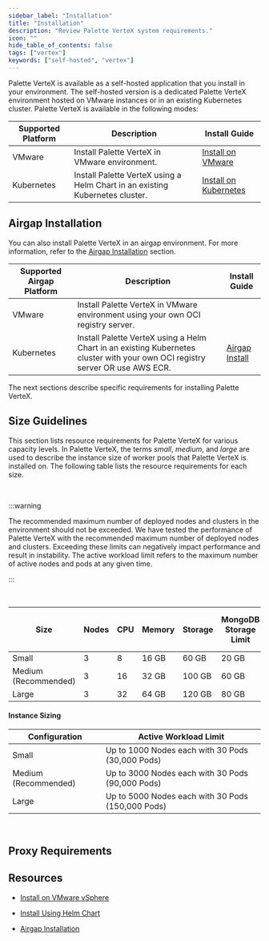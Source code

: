 ```yaml
---
sidebar_label: "Installation"
title: "Installation"
description: "Review Palette VerteX system requirements."
icon: ""
hide_table_of_contents: false
tags: ["vertex"]
keywords: ["self-hosted", "vertex"]
---
```


Palette VerteX is available as a self-hosted application that you install in your environment. The self-hosted version
is a dedicated Palette VerteX environment hosted on VMware instances or in an existing Kubernetes cluster. Palette
VerteX is available in the following modes:

| **Supported Platform** | **Description**                                                              | **Install Guide**                                           |
| ---------------------- | ---------------------------------------------------------------------------- | ----------------------------------------------------------- |
| VMware                 | Install Palette VerteX in VMware environment.                                | [Install on VMware](./install-on-vmware/install.md)         |
| Kubernetes             | Install Palette VerteX using a Helm Chart in an existing Kubernetes cluster. | [Install on Kubernetes](./install-on-kubernetes/install.md) |

## Airgap Installation

You can also install Palette VerteX in an airgap environment. For more information, refer to the
[Airgap Installation](airgap/airgap.md) section.

| **Supported Airgap Platform** | **Description**                                                                                                               | **Install Guide**                                                          |
| ----------------------------- | ----------------------------------------------------------------------------------------------------------------------------- | -------------------------------------------------------------------------- |
| VMware                        | Install Palette VerteX in VMware environment using your own OCI registry server.                                              |
| Kubernetes                    | Install Palette VerteX using a Helm Chart in an existing Kubernetes cluster with your own OCI registry server OR use AWS ECR. | [Airgap Install](./install-on-kubernetes/airgap-install/airgap-install.md) |

The next sections describe specific requirements for installing Palette VerteX.

## Size Guidelines

This section lists resource requirements for Palette VerteX for various capacity levels. In Palette VerteX, the terms
_small_, _medium_, and _large_ are used to describe the instance size of worker pools that Palette VerteX is installed
on. The following table lists the resource requirements for each size.

<br />

:::warning

The recommended maximum number of deployed nodes and clusters in the environment should not be exceeded. We have tested
the performance of Palette VerteX with the recommended maximum number of deployed nodes and clusters. Exceeding these
limits can negatively impact performance and result in instability. The active workload limit refers to the maximum
number of active nodes and pods at any given time.

:::

<br />

| **Size**             | **Nodes** | **CPU** | **Memory** | **Storage** | **MongoDB Storage Limit** | **MongoDB Memory Limit** | **MongoDB CPU Limit** | **Total Deployed Nodes** | **Deployed Clusters with 10 Nodes** |
| -------------------- | --------- | ------- | ---------- | ----------- | ------------------------- | ------------------------ | --------------------- | ------------------------ | ----------------------------------- |
| Small                | 3         | 8       | 16 GB      | 60 GB       | 20 GB                     | 4 GB                     | 2                     | 1000                     | 100                                 |
| Medium (Recommended) | 3         | 16      | 32 GB      | 100 GB      | 60 GB                     | 8 GB                     | 4                     | 3000                     | 300                                 |
| Large                | 3         | 32      | 64 GB      | 120 GB      | 80 GB                     | 12 GB                    | 6                     | 5000                     | 500                                 |

#### Instance Sizing

| **Configuration**    | **Active Workload Limit**                         |
| -------------------- | ------------------------------------------------- |
| Small                | Up to 1000 Nodes each with 30 Pods (30,000 Pods)  |
| Medium (Recommended) | Up to 3000 Nodes each with 30 Pods (90,000 Pods)  |
| Large                | Up to 5000 Nodes each with 30 Pods (150,000 Pods) |

<br />

## Proxy Requirements

<PartialsComponent category="self-hosted" name="required-domains" edition="VerteX" />

## Resources

- [Install on VMware vSphere](install-on-vmware/install-on-vmware.md)

- [Install Using Helm Chart](install-on-kubernetes/install-on-kubernetes.md)

- [Airgap Installation](airgap/airgap.md)
